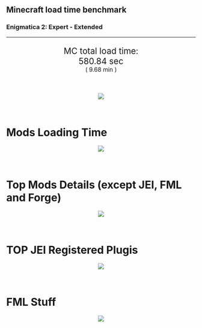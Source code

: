 ## Minecraft load time benchmark
### Enigmatica 2: Expert - Extended

---

<p align="center" style="font-size:160%;">
MC total load time:<br>
<!--TOTAL_LOAD_TIME-->
580.84 sec
<!---->
<br>
<sup><sub>(
<!--TOTAL_LOAD_TIME_MINUTES-->
9.68 min
<!---->
)</sub></sup>
</p>

<br>

<!--

Note for image scripts:
- Newlines are ignored
- This characters cant be used: +<"%

-->

<p align="center">
<img src="https://quickchart.io/chart?w=400&h=30&c={
  type: 'horizontalBar',
  data: {
    datasets: [
      {label: 'MODS:', data: [/*TOTAL_MODS_TIME*/
        374.17
      /**/]},
      {label: 'FML stuff:',data: [/*TOTAL_STUF_TIME*/
        206.66
      /**/]}
    ]
  },
  options: {
    scales: {
      xAxes: [{display: false,stacked: true}],
      yAxes: [{display: false,stacked: true}],
    },
    elements: {rectangle: {borderWidth: 2}},
    legend: {display: false,},
    plugins: {datalabels: {color: 'white',formatter: (value, context) =>
      `${context.dataset.label} ${value}s`
    }}
  }
}"/>
</p>

<br>

# Mods Loading Time
<p align="center">
<img src="https://quickchart.io/chart?w=400&h=300&c={
  options: {
    cutoutPercentage: 25,
    plugins: {
      legend: !1,
      outlabels: {
        stretch: 5,
        padding: 1,
        text: (v,i)=>`${v.labels[v.dataIndex]} ${(v.percent*1000|0)/10}%25`
      }
    }
  },
  type: 'outlabeledPie',
  data: {...
/*mods_loading_time*/
`
3C639D  16.00s Just Enough Items;
36598D  24.50s Just Enough Items (Plugins);
36598D  36.09s Just Enough Items (Ingredient Filter);
9D3C66   3.43s Tinkers' Construct;
8D365C  26.11s Tinkers' Construct (Oredict Melting);
979D3C  14.30s Minecraft Forge;
9D3C8F  12.09s IndustrialCraft 2;
8D9D3C  11.98s Forge Mod Loader;
3C9D59  11.90s Ender IO;
733C9D  11.03s Immersive Engineering;
9D5E3C   3.55s CraftTweaker2;
8D5536   6.76s CraftTweaker2 (Script Loading);
599D3C   8.82s OpenComputers;
3C9D86   7.56s Astral Sorcery;
4F9D3C   6.78s Dynamic Surroundings;
3C9A9D   6.14s Animania;
9D3C3C   4.86s Forestry;
3C759D   4.68s Applied Energistics 2;
923C9D   4.51s Integrated Dynamics;
3C9D3C   4.42s Extra Utilities 2;
4C9D3C   4.30s Recurrent Complex;
9D6B3C   4.03s Cyclic;
3C939D   3.62s Quark;
3F3C9D   3.52s Thermal Expansion;
444444  74.80s 43 Other mods;
333333  52.36s 152 'Fast' mods (load 1.0s - 0.1s);
222222   6.03s 209 'Instant' mods (load %3C 0.1s)
`
/**/
    .split(';').reduce((a, l) => {
      l.match(/(\w{6}) *(\d*\.\d*)s (.*)/)
      .slice(1).map((a, i) => [`${String.fromCharCode(35)}${a}`, parseFloat(a), a][i])
      .forEach((s, i) => 
        [a.datasets[0].backgroundColor, a.datasets[0].data, a.labels][i].push(s)
      );
      return a
    }, {
      labels: [],
      datasets: [{
        backgroundColor: [],
        data: [],
        borderColor: 'rgba(22,22,22,0.3)',
        borderWidth: 1
      }]
    })
  }
}"/>
</p>

<br>

# Top Mods Details (except JEI, FML and Forge)
<p align="center">
<img src="https://quickchart.io/chart?w=400&h=450&c={options: {
    scales: {
      xAxes: [{stacked: true}],
      yAxes: [{stacked: true}],
    },
    plugins: {
      datalabels: {
        anchor: 'end',
        align: 'top',
        color: 'white',
        backgroundColor: 'rgba(46, 140, 171, 0.6)',
        borderColor: 'rgba(41, 168, 194, 1.0)',
        borderWidth: 0.5,
        borderRadius: 3,
        padding: 0,
        font: {size:10},
        formatter: (v,ctx) => 
          ctx.datasetIndex!=ctx.chart.data.datasets.length-1 ? null
            : `${((ctx.chart.data.datasets.reduce((a,b)=>a- -b.data[ctx.dataIndex], 0) * 10) | 0) /10}s`
      },
      colorschemes: {
        scheme: 'office.Damask6'
      }
    }
  },
  type: 'bar',
  data: {...(()=>{
let a={labels:[],datasets:[]};
/*FML_STEPS*/
`
1: Construction;
2: Loading Resources;
3: PreInitialization;
4: Initialization;
5: InterModComms$IMC;
6: PostInitialization;
7: LoadComplete;
8: ModIdMapping
`
/**/
.split(';')
.map(l=>l.match(/\d: (.*)/).slice(1))
.forEach(([name])=>a.datasets.push({label:name,data:[]}));
/*FML_STEPS_DETAILS*/
`
                          1      2      3      4      5      6      7      8  ;
Tinkers' Construct    |  1.26|  0.01|  0.17|  0.05|  0.00| 28.05|  0.00|  0.00;
IndustrialCraft 2     |  0.78|  0.01|  9.43|  0.78|  0.00|  1.10|  0.00|  0.00;
Ender IO              |  1.86|  0.01|  4.32|  0.58|  3.42|  0.46|  0.00|  1.26;
Immersive Engineering |  1.12|  0.01|  1.28|  0.94|  0.00|  7.70|  0.00|  0.00;
CraftTweaker2         |  0.57|  0.00|  3.39|  0.01|  0.00|  6.32|  0.02|  0.00;
OpenComputers         |  0.16|  0.01|  5.61|  2.85|  0.19|  0.00|  0.00|  0.00;
Astral Sorcery        |  0.22|  0.00|  5.25|  1.36|  0.00|  0.73|  0.00|  0.00;
Dynamic Surroundings  |  0.19|  0.00|  0.31|  0.27|  0.00|  0.07|  5.95|  0.00;
Animania              |  0.31|  0.00|  3.11|  0.10|  0.00|  2.62|  0.00|  0.00;
Forestry              |  0.37|  0.01|  3.18|  1.08|  0.00|  0.23|  0.00|  0.00;
Applied Energistics 2 |  0.23|  0.01|  3.35|  0.35|  0.17|  0.58|  0.00|  0.00;
Integrated Dynamics   |  0.22|  0.00|  4.24|  0.05|  0.00|  0.00|  0.00|  0.00
`
/**/
.split(';').slice(1)
.map(l=>l.split('|').map(s=>s.trim()))
.forEach(([name, ...arr],i)=>{
  a.labels.push(name);
  arr.forEach((v,j)=>a.datasets[j].data[i]=v)
});return a})()}}"/>
</p>

<br>

# TOP JEI Registered Plugis
<p align="center">
<img src="https://quickchart.io/chart?w=700&c={
  options: {
    elements: {rectangle: {borderWidth: 1}},
    legend: false
  },
  type: 'horizontalBar',
  data: {...(()=>{
let a={labels:[],datasets:[{
  backgroundColor: 'rgba(0, 99, 132, 0.5)',
  borderColor: 'rgb(0, 99, 132)',
  data: []
}]};
/*JEI_PLUGINS*/
`
  2.81: crazypants.enderio.machines.integration.jei.MachinesPlugin;
  2.57: li.cil.oc.integration.jei.ModPluginOpenComputers;
  2.48: mezz.jei.plugins.vanilla.VanillaPlugin;
  2.28: com.rwtema.extrautils2.crafting.jei.XUJEIPlugin;
  2.24: cofh.thermalexpansion.plugins.jei.JEIPluginTE;
  1.35: jeresources.jei.JEIConfig;
  1.33: com.github.sokyranthedragon.mia.integrations.jer.JeiJerIntegration$1;
  1.05: forestry.factory.recipes.jei.FactoryJeiPlugin;
  0.87: ic2.jeiIntegration.SubModule;
  0.82: com.buuz135.industrial.jei.JEICustomPlugin;
  0.68: knightminer.tcomplement.plugin.jei.JEIPlugin;
  0.64: com.buuz135.thaumicjei.ThaumcraftJEIPlugin;
  0.54: nc.integration.jei.NCJEI;
  0.36: mctmods.smelteryio.library.util.jei.JEI;
  0.34: crazypants.enderio.base.integration.jei.JeiPlugin;
  4.15: Other 117 Plugins
`
/**/
.split(';')
.map(l=>l.split(':'))
.forEach(([time, name])=>{
  a.labels.push(name);
  a.datasets[0].data.push(time)
})
;return a})()
  }
}"/>
</p>

<br>

# FML Stuff
<p align="center">
<img src="https://quickchart.io/chart?w=500&h=400&c={
  options: {
    rotation: Math.PI,
    cutoutPercentage: 55,
    plugins: {
      legend: !1,
      outlabels: {
        stretch: 5,
        padding: 1,
        text: (v)=>v.labels
      },
      doughnutlabel: {
        labels: [
          {
            text: 'FML stuff:',
            color: 'rgba(128, 128, 128, 0.5)',
            font: {size: 18}
          },
          {
            text: `${/*TOTAL_STUF_TIME*/
              206.66
            /**/}s`,
            color: 'rgba(128, 128, 128, 1)',
            font: {size: 22}
          }
        ]
      },
    }
  },
  type: 'outlabeledPie',
  data: {...(()=>{
let a = {
  labels:[],
  datasets:[{
    backgroundColor: [],
    data: [],
    borderColor: 'rgba(22,22,22,0.3)',
    borderWidth: 2
  }]
};
/*FML_STUFF_TABLE*/
`
993A00   2.18s Loading sounds;
994400   2.23s Loading Resource - SoundHandler;
994F00  29.49s ModelLoader: blocks;
995900   9.62s ModelLoader: items;
996300  10.00s ModelLoader: baking;
996D00   3.19s Applying remove recipe actions;
997700   2.15s Applying remove furnace recipe actions;
998200  36.02s Indexing ingredients;
444444 111.79s Other
`
/**/
.split(';')
.map(l=>l.match(/(\w{6}) *(\d*\.\d*)s (.*)/))
.forEach(([, col, time, name])=>{
  a.labels.push([name, ' ', time, 's'].join(''));
  a.datasets[0].data.push(parseFloat(time));
  a.datasets[0].backgroundColor.push(
    `${String.fromCharCode(35)}${col}`
  )
})
;return a})()
  }
}"/>
</p>